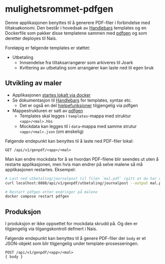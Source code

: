 # mulighetsrommet-pdfgen

Denne applikasjonen benyttes til å generere PDF-filer i forbindelse med tiltaksøkonomi.
Den består i hovedsak av [Handlebars](https://handlebarsjs.com/) templates og en Dockerfile som pakker disse templatene
sammen med [pdfgen](https://github.com/navikt/pdfgen) og som deretter deployes til Nais.

Foreløpig er følgende templates er støttet:

- Utbetaling
    - Innsendelse fra tiltaksarrangører som arkiveres til Joark
    - Kvittering av utbetaling som arrangører kan laste ned til egen bruk

## Utvikling av maler

- Applikasjonen [startes lokalt via docker](../README.md#docker)
- Se dokumentasjon til [Handlebars](https://handlebarsjs.com/) for templates, syntax etc.
    - Det er også en
      del [hjelpefunksjoner](https://github.com/navikt/pdfgen-core?tab=readme-ov-file#handlerbars-helpers) tilgjengelig
      via pdfgen
- Mappestrukturen er satt av [pdfgen](https://github.com/navikt/pdfgen?tab=readme-ov-file#getting-started)
    - Templates skal legges i `templates`-mappa med struktur `<app>/<mal>.hbs`
    - Mockdata kan legges til i `data`-mappa med samme strutur `<app>/<mal>.json` (om ønskelig)

Følgende endepunkt kan benyttes til å laste ned PDF-filer lokal:

```
GET /api/v1/genpdf/<app>/<mal>
```

Man kan endre mockdata for å se hvordan PDF-filene blir seendes ut uten å restarte applikasjonen, men hvis man endrer på
selve malene så må applikasjonen restartes. Eksempel:

```sh
# Last ned utbetaling/journalpost til filen `mal.pdf` (gitt at du har curl installert)
curl localhost:8888/api/v1/genpdf/utbetaling/journalpost --output mal.pdf

# Restart pdfgen etter endringer på malene
docker compose restart pdfgen
```

## Produksjon

I produksjon er ikke oppsettet for mockdata skrudd på. Og den er tilgjengelig via tilgangskontroll definert i Nais.

Følgende endepunkt kan benyttes til å genere PDF-filer der `body` er et JSON-objekt som blir tilgjengelig under
template-prosesseringen.

```
POST /api/v1/genpdf/<app>/<mal>
{ body }
```
